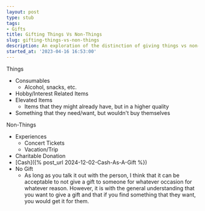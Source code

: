 ```yaml
---
layout: post
type: stub
tags:
- Gifts
title: Gifting Things Vs Non-Things
slug: gifting-things-vs-non-things
description: An exploration of the distinction of giving things vs non-things.
started_at: '2023-04-16 16:53:00'
---
```


Things
* Consumables
    * Alcohol, snacks, etc.
* Hobby/Interest Related Items
* Elevated Items
    * Items that they might already have, but in a higher quality
* Something that they need/want, but wouldn't buy themselves

Non-Things
* Experiences
    * Concert Tickets
    * Vacation/Trip
* Charitable Donation
* [Cash]({% post_url 2024-12-02-Cash-As-A-Gift %})
* No Gift
    * As long as you talk it out with the person, I think that it can be acceptable to not give a gift to someone for whatever occasion for whatever reason. However, it is with the general understanding that you want to give a gift and that if you find something that they want, you would get it for them.